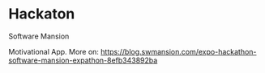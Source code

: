# Hackaton
Software Mansion

Motivational App. More on: https://blog.swmansion.com/expo-hackathon-software-mansion-expathon-8efb343892ba
